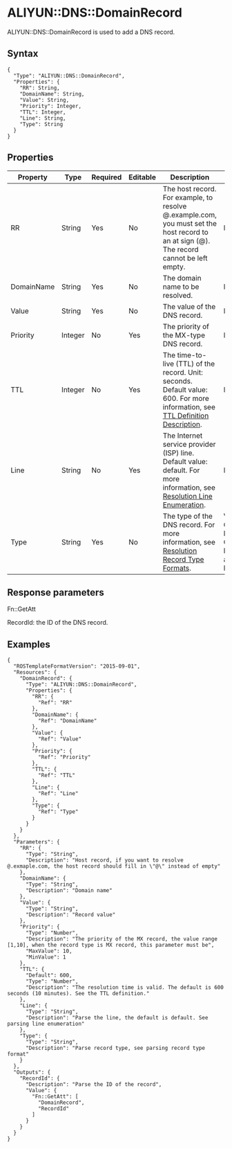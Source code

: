 # ALIYUN::DNS::DomainRecord

ALIYUN::DNS::DomainRecord is used to add a DNS record.

## Syntax

```
{
  "Type": "ALIYUN::DNS::DomainRecord",
  "Properties": {
    "RR": String,
    "DomainName": String,
    "Value": String,
    "Priority": Integer,
    "TTL": Integer,
    "Line": String,
    "Type": String
  }
} 
```

## Properties

|Property|Type|Required|Editable|Description|Constraint|
|--------|----|--------|--------|-----------|----------|
|RR|String|Yes|No|The host record. For example, to resolve @.example.com, you must set the host record to an at sign \(@\). The record cannot be left empty.|None|
|DomainName|String|Yes|No|The domain name to be resolved.|None|
|Value|String|Yes|No|The value of the DNS record.|None|
|Priority|Integer|No|Yes|The priority of the MX-type DNS record.|None|
|TTL|Integer|No|Yes|The time-to-live \(TTL\) of the record. Unit: seconds. Default value: 600. For more information, see [TTL Definition Description](https://www.alibabacloud.com/help/doc-detail/34338.htm).|None|
|Line|String|No|Yes|The Internet service provider \(ISP\) line. Default value: default. For more information, see [Resolution Line Enumeration](https://www.alibabacloud.com/help/doc-detail/34339.htm).|None|
|Type|String|Yes|No|The type of the DNS record. For more information, see [Resolution Record Type Formats](https://www.alibabacloud.com/help/doc-detail/34337.htm).|Valid values: A, CNAME, NS, MX, TXT, SRV, CAA, REDIRECT\_URL, and FORWARD\_URL.|

## Response parameters

Fn::GetAtt

RecordId: the ID of the DNS record.

## Examples

```
{
  "ROSTemplateFormatVersion": "2015-09-01",
  "Resources": {
    "DomainRecord": {
      "Type": "ALIYUN::DNS::DomainRecord",
      "Properties": {
        "RR": {
          "Ref": "RR"
        },
        "DomainName": {
          "Ref": "DomainName"
        },
        "Value": {
          "Ref": "Value"
        },
        "Priority": {
          "Ref": "Priority"
        },
        "TTL": {
          "Ref": "TTL"
        },
        "Line": {
          "Ref": "Line"
        },
        "Type": {
          "Ref": "Type"
        }
      }
    }
  },
  "Parameters": {
    "RR": {
      "Type": "String",
      "Description": "Host record, if you want to resolve @.exmaple.com, the host record should fill in \"@\" instead of empty"
    },
    "DomainName": {
      "Type": "String",
      "Description": "Domain name"
    },
    "Value": {
      "Type": "String",
      "Description": "Record value"
    },
    "Priority": {
      "Type": "Number",
      "Description": "The priority of the MX record, the value range [1,10], when the record type is MX record, this parameter must be",
      "MaxValue": 10,
      "MinValue": 1
    },
    "TTL": {
      "Default": 600,
      "Type": "Number",
      "Description": "The resolution time is valid. The default is 600 seconds (10 minutes). See the TTL definition."
    },
    "Line": {
      "Type": "String",
      "Description": "Parse the line, the default is default. See parsing line enumeration"
    },
    "Type": {
      "Type": "String",
      "Description": "Parse record type, see parsing record type format"
    }
  },
  "Outputs": {
    "RecordId": {
      "Description": "Parse the ID of the record",
      "Value": {
        "Fn::GetAtt": [
          "DomainRecord",
          "RecordId"
        ]
      }
    }
  }
}
```

